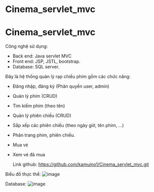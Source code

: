 # Cinema_servlet_mvc

# Cinema_servlet_mvc

Công nghệ sử dụng:

- Back end: Java servlet MVC
- Front end: JSP, JSTL, bootstrap.
- Database: SQL server.

Đây là hệ thống quản lý rạp chiếu phim gồm các chức năng:

- Đăng nhập, đăng ký (Phân quyền user, admin)
- Quản lý phim (CRUD)
- Tìm kiếm phim (theo tên)
- Quản lý phiên chiếu (CRUD)
- Sắp xếp các phiên chiếu (theo ngày giờ, tên phim, …)
- Phân trang phim, phiên chiếu.
- Mua vé
- Xem vé đã mua

  Link github: https://github.com/kamuino1/Cinema_servlet_mvc.git

Biểu đồ thực thể:
![image](https://github.com/user-attachments/assets/86800c1e-e6c3-42fd-bc50-c392a453b8e4)


Database:
![image](https://github.com/user-attachments/assets/4853cc70-eae8-49ec-a3dc-f507f59194a4)

